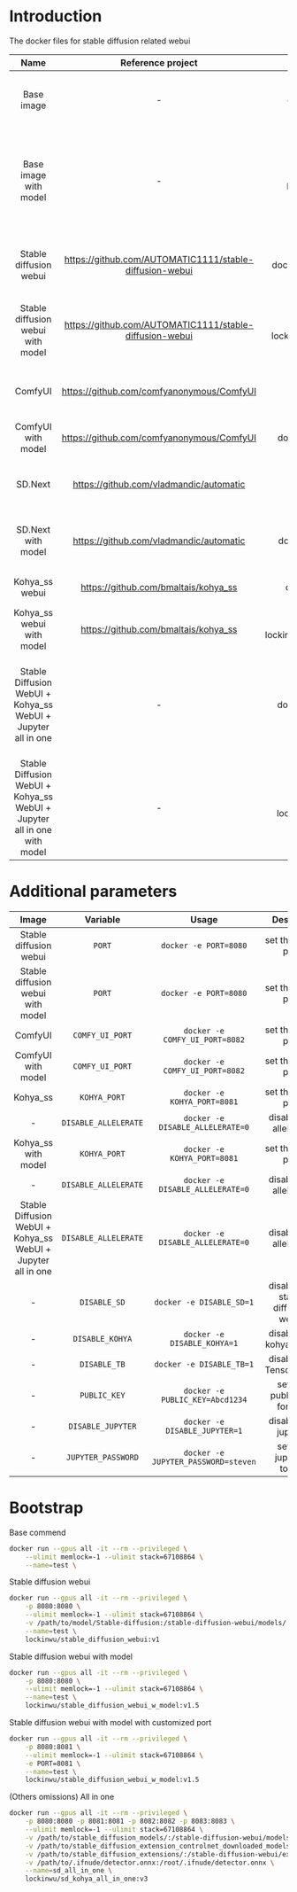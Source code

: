 # Introduction
The docker files for stable diffusion related webui

|Name|Reference project|Docker image|Dockerfile|Description|Comments|
|:-:|:-:|:-:|:-:|:-:|:-:|
|Base image|-|docker pull lockinwu/sd_base_image:v1|[base_image.dockerfile](https://github.com/godlockin/stable-diffusion-dockers/blob/miao/base_image/base_image.dockerfile)|The base image for all images, built based on [nvidia/cuda:11.8.0-cudnn8-devel-ubuntu22.04]|basic tools installed, include python 3.10, venv, wget, git, curl, ffmpeg .etc, can be used as base image for other applications|
|Base image with model|-|docker pull lockinwu/sd_base_image_w_model:v1.5|[base_image_with_model.dockerfile](https://github.com/godlockin/stable-diffusion-dockers/blob/miao/base_image/base_image_with_model.dockerfile)|Built based on the base image, load stable-diffusion v1.5 at: `/models/stable-diffusion/v1-5-pruned.safetensors`, VAE model at: `/models/stable-diffusion/vae-ft-mse-840000-ema-pruned.safetensors`|-|
|Stable diffusion webui|https://github.com/AUTOMATIC1111/stable-diffusion-webui|docker pull lockinwu/stable_diffusion_webui:v1|[sd_webui.dockerfile](https://github.com/godlockin/stable-diffusion-dockers/blob/miao/stable_diffusion_webui/sd_webui.dockerfile)|Original stable diffusion webui, linsten the port `8080` and set the Chinese theme as default|To use pre-downloaded models in host, should be mount the model/checkpoints at: `/stable-diffusion-webui/models/Stable-diffusion/`|
|Stable diffusion webui with model|https://github.com/AUTOMATIC1111/stable-diffusion-webui|docker pull lockinwu/stable_diffusion_webui_w_model:v1.5|[sd_webui_w_model.dockerfile](https://github.com/godlockin/stable-diffusion-dockers/blob/miao/stable_diffusion_webui/sd_webui_w_model.dockerfile)|Mount the stable diffusion v1.5 at `/stable-diffusion-webui/models/Stable-diffusion/` and VAE model at `/stable-diffusion-webui/models/VAE`|-|
|ComfyUI|https://github.com/comfyanonymous/ComfyUI|docker pull lockinwu/comfyui:v5|[comfy_ui.dockerfile](https://github.com/godlockin/stable-diffusion-dockers/blob/miao/comfyui/comfy_ui.dockerfile)|Original ComfyUI, migrate the default port into: `8082`|To use pre-downloaded models in host, should be mount the model/checkpoints at: `/ComfyUI/models/checkpoints/`|-|
|ComfyUI with model|https://github.com/comfyanonymous/ComfyUI|docker pull lockinwu/comfyui_w_model:v1.5|[comfy_ui_w_model.dockerfile](https://github.com/godlockin/stable-diffusion-dockers/blob/miao/comfyui/comfy_ui_w_model.dockerfile)|Mount the stable diffusion v1.5 and VAE model|-|
|SD.Next|https://github.com/vladmandic/automatic|docker pull lockinwu/sd_next:v1|[sd_next.dockerfile](https://github.com/godlockin/stable-diffusion-dockers/blob/miao/sd_next/sd_next.dockerfile)|Original SD.Next ui, migrate the default port into: `8083`|To use pre-downloaded models in host, should be mount the model/checkpoints at: `/automatic/models/Stable-diffusion/`|-|
|SD.Next with model|https://github.com/vladmandic/automatic|docker pull lockinwu/sd_next_w_model:v1.5|[sd_next_w_model.dockerfile](https://github.com/godlockin/stable-diffusion-dockers/blob/miao/sd_next/sd_next_w_model.dockerfile)|Mount the stable diffusion v1.5 at `/automatic/models/Stable-diffusion/` and VAE model at `/automatic/models/VAE`|-|
|Kohya_ss webui|https://github.com/bmaltais/kohya_ss|docker pull lockinwu/kohya_ss_webui:v1|[kohya_webui.dockerfile](https://github.com/godlockin/stable-diffusion-dockers/blob/miao/kohya_ss/kohya_webui.dockerfile)|Original Kohya_ss ui, migrate the default port into: `8081`|-|
|Kohya_ss webui with model|https://github.com/bmaltais/kohya_ss|docker pull lockinwu/lockinwu/kohya_ss_webui_w_model:v1.5|[kohya_webui_w_model.dockerfile](https://github.com/godlockin/stable-diffusion-dockers/blob/miao/kohya_ss/kohya_webui_w_model.dockerfile)|Mount the stable diffusion v1.5 at `/kohya_ss/models/`|-|
|Stable Diffusion WebUI + Kohya_ss WebUI + Jupyter all in one|-|docker pull lockinwu/sd_kohya_all_in_one:v3|[sd_kohya.dockerfile](https://github.com/godlockin/stable-diffusion-dockers/blob/miao/sd_kohya_all_in_one/sd_kohya.dockerfile)|Built the stable diffusion webui + kohya_ss webui + jupyter into one image, open the port `8080` for stable diffusion webui, `8081` for kohya_ss, `8082` for tensorboard, `8083` for jupyter. The default token for jupter is `steven`.|-|
|Stable Diffusion WebUI + Kohya_ss WebUI + Jupyter all in one with model|-|docker pull lockinwu/sd_kohya_all_in_one_w_model:v1.5|[sd_kohya_w_model.dockerfile](https://github.com/godlockin/stable-diffusion-dockers/blob/miao/sd_kohya_all_in_one/sd_kohya_w_model.dockerfile)|Mount the stable diffusion v1.5 at `/stable-diffusion-webui/models/Stable-diffusion/` and VAE model at `/stable-diffusion-webui/models/VAE`|-|

# Additional parameters
|Image|Variable|Usage|Describe|Default|
|:-:|:-:|:-:|:-:|:-:|
|Stable diffusion webui|`PORT`|`docker -e PORT=8080`|set the listen port|`8080`|
|Stable diffusion webui with model|`PORT`|`docker -e PORT=8080`|set the listen port|`8080`|
|ComfyUI|`COMFY_UI_PORT`|`docker -e COMFY_UI_PORT=8082`|set the listen port|`8082`|
|ComfyUI with model|`COMFY_UI_PORT`|`docker -e COMFY_UI_PORT=8082`|set the listen port|`8082`|
|Kohya_ss|`KOHYA_PORT`|`docker -e KOHYA_PORT=8081`|set the listen port|`8081`|
|-|`DISABLE_ALLELERATE`|`docker -e DISABLE_ALLELERATE=0`|disable the allelerate|`1`: enabled allelerate|
|Kohya_ss with model|`KOHYA_PORT`|`docker -e KOHYA_PORT=8081`|set the listen port|`8081`|
|-|`DISABLE_ALLELERATE`|`docker -e DISABLE_ALLELERATE=0`|disable the allelerate|`1`: enabled allelerate|
|Stable Diffusion WebUI + Kohya_ss WebUI + Jupyter all in one|`DISABLE_ALLELERATE`|`docker -e DISABLE_ALLELERATE=0`|disable the allelerate|`1`: enabled allelerate|
|-|`DISABLE_SD`|`docker -e DISABLE_SD=1`|disable the stable diffusion webui|`0`: enabled stable diffusion webui|
|-|`DISABLE_KOHYA`|`docker -e DISABLE_KOHYA=1`|disable the kohya webui|`0`: enabled kohya webui|
|-|`DISABLE_TB`|`docker -e DISABLE_TB=1`|disable the Tensorboard|`0`: enabled Tensorboard|
|-|`PUBLIC_KEY`|`docker -e PUBLIC_KEY=Abcd1234`|set the public key for ssh| not set |
|-|`DISABLE_JUPYTER`|`docker -e DISABLE_JUPYTER=1`|disable the jupyter|`0`: enabled jupyter|
|-|`JUPYTER_PASSWORD`|`docker -e JUPYTER_PASSWORD=steven`|set the jupyer's token|`steven`|

# Bootstrap
Base commend
```bash
docker run --gpus all -it --rm --privileged \
    --ulimit memlock=-1 --ulimit stack=67108864 \
    --name=test \
```

Stable diffusion webui
```bash
docker run --gpus all -it --rm --privileged \
    -p 8080:8080 \
    --ulimit memlock=-1 --ulimit stack=67108864 \
    -v /path/to/model/Stable-diffusion:/stable-diffusion-webui/models/ \
    --name=test \
    lockinwu/stable_diffusion_webui:v1
```

Stable diffusion webui with model
```bash
docker run --gpus all -it --rm --privileged \
    -p 8080:8080 \
    --ulimit memlock=-1 --ulimit stack=67108864 \
    --name=test \
    lockinwu/stable_diffusion_webui_w_model:v1.5
```

Stable diffusion webui with model with customized port
```bash
docker run --gpus all -it --rm --privileged \
    -p 8080:8081 \
    --ulimit memlock=-1 --ulimit stack=67108864 \
    -e PORT=8081 \
    --name=test \
    lockinwu/stable_diffusion_webui_w_model:v1.5
```

(Others omissions)
All in one
```bash
docker run --gpus all -it --rm --privileged \
    -p 8080:8080 -p 8081:8081 -p 8082:8082 -p 8083:8083 \
    --ulimit memlock=-1 --ulimit stack=67108864 \
    -v /path/to/stable_diffusion_models/:/stable-diffusion-webui/models/ \
    -v /path/to/stable_diffusion_extension_controlnet_downloaded_models/:/stable-diffusion-webui/extensions/sd-webui-controlnet/annotator/downloads \
    -v /path/to/stable_diffusion_extensions/:/stable-diffusion-webui/extensions/ \
    -v /path/to/.ifnude/detector.onnx:/root/.ifnude/detector.onnx \
    --name=sd_all_in_one \
    lockinwu/sd_kohya_all_in_one:v3
```
